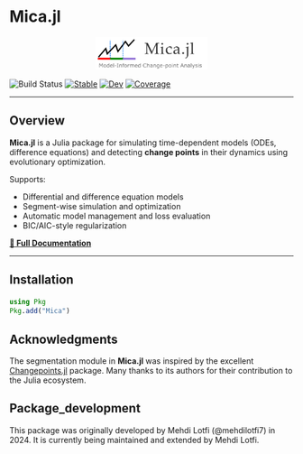 # Mica.jl

<p align="center">
<img src="images/mocha3.png" width="200" />
</p>

<p align="center">

   ![Build Status](https://travis-ci.org/Mehdilotfi7/Mica.svg?branch=main)
   [![Stable](https://img.shields.io/badge/docs-stable-blue.svg)](https://Mehdilotfi7.github.io/Mica.jl/stable/)
   [![Dev](https://img.shields.io/badge/docs-dev-blue.svg)](https://Mehdilotfi7.github.io/Mica.jl/dev/)
   [![Coverage](https://codecov.io/gh/Mehdilotfi7/Mica.jl/branch/main/graph/badge.svg)](https://codecov.io/gh/Mehdilotfi7/Mica.jl)

</p>

---

## Overview

**Mica.jl** is a Julia package for simulating time-dependent models (ODEs, difference equations) and detecting **change points** in their dynamics using evolutionary optimization.

Supports:
- Differential and difference equation models
- Segment-wise simulation and optimization
- Automatic model management and loss evaluation
- BIC/AIC-style regularization

 **[📘 Full Documentation](https://changepointdetection.com/)**

---

## Installation

```julia
using Pkg
Pkg.add("Mica")
```

## Acknowledgments

The segmentation module in **Mica.jl** was inspired by the excellent 
[Changepoints.jl](https://github.com/STOR-i/Changepoints.jl) package. 
Many thanks to its authors for their contribution to the Julia ecosystem.


## Package_development
This package was originally developed by Mehdi Lotfi (@mehdilotfi7) in 2024. It is currently being maintained and extended by Mehdi Lotfi.

